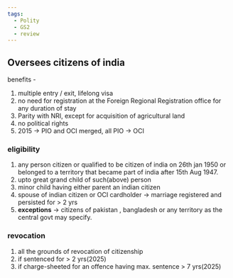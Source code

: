 ```yaml
---
tags:
  - Polity
  - GS2
  - review
---
```

## Oversees citizens of india
benefits - 
1. multiple entry / exit, lifelong visa
2. no need for registration at the Foreign Regional Registration office for any duration of stay
3. Parity with NRI, except for acquisition of agricultural land
4. no political rights
5. 2015 -> PIO and OCI merged, all PIO -> OCI

### eligibility
1. any person citizen or qualified to be citizen of india on 26th jan 1950 or belonged to a territory that became part of india after 15th Aug 1947.
2. upto great grand child of such(above) person
3. minor child having either parent an indian citizen
4. spouse of indian citizen or OCI cardholder -> marriage registered and persisted for > 2 yrs
5. **exceptions** -> citizens of pakistan , bangladesh or any territory as the central govt may specify.

### revocation
1. all the grounds of revocation of citizenship
2. if sentenced for > 2 yrs(2025)
3. if charge-sheeted for an offence having max. sentence > 7 yrs(2025)